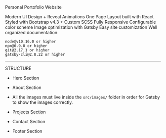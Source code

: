 Personal Portofolio Website

Modern UI Design + Reveal Animations
One Page Layout built with React
Styled with Bootstrap v4.3 + Custom SCSS
Fully Responsive
Configurable color scheme
Image optimization with Gatsby
Easy site customization
Well organized documentation

```
node@v10.16.0 or higher
npm@6.9.0 or higher
git@2.17.1 or higher
gatsby-cli@2.8.22 or higher
```
---

STRUCTURE

 - Hero Section

 - About Section

 - All the images must live inside the `src/images/` folder in order for Gatsby to show the images correctly.

 - Projects Section

 - Contact Section

 - Footer Section

